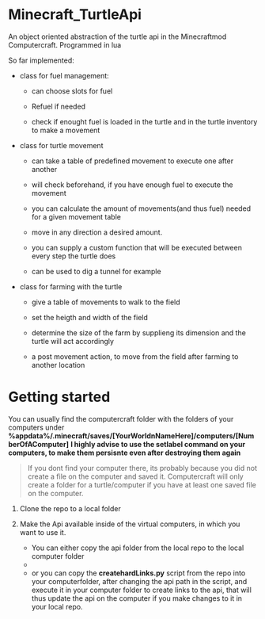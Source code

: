 # Minecraft_TurtleApi
An object oriented abstraction of the turtle api in the Minecraftmod Computercraft. Programmed in lua

So far implemented:

- class for fuel management:

   - can choose slots for fuel
  
   - Refuel if needed
  
   - check if enought fuel is loaded in the turtle and in the turtle inventory to make a movement
  
- class for  turtle movement

   - can take a table of predefined movement to execute one after another
  
   - will check beforehand, if you have enough fuel to execute the movement

   - you can calculate the amount of movements(and thus fuel) needed for a given movement table
   - move in any direction a desired amount.

   - you can supply a custom function that will be executed between every step the turtle does

   - can be used to dig a tunnel for example
      
- class for farming with the turtle

   - give a table of movements to walk to the field
  
   - set the heigth and width of the field
  
   - determine the size of the farm by supplieng its dimension and the turtle will act accordingly
  
   - a post movement action, to move from the field after farming to another location

# Getting started
You can usually find the computercraft folder with the folders of your computers under 
**%appdata%/.minecraft/saves/[YourWorldnNameHere]/computers/[NumberOfAComputer]**
**I highly advise to use the setlabel command on your computers, to make them persisnte even after destroying them again**

>If you dont find your computer there, its probably because you did not create a file on the computer and saved it. Computercraft will only create a folder for a turtle/computer if you have at least one saved file on the computer.
 1. Clone the repo to a local folder
 
 2. Make the Api available inside of the virtual computers, in which you want to use it.
    - You can either copy the api folder from the local repo to the local computer folder
    - 
    - or you can copy the  **createhardLinks.py** script from the repo into your computerfolder, after changing the api path in the script, and execute it in your computer folder to create links to the api, that will thus update the api on  the computer if you make changes to it in your local repo.
